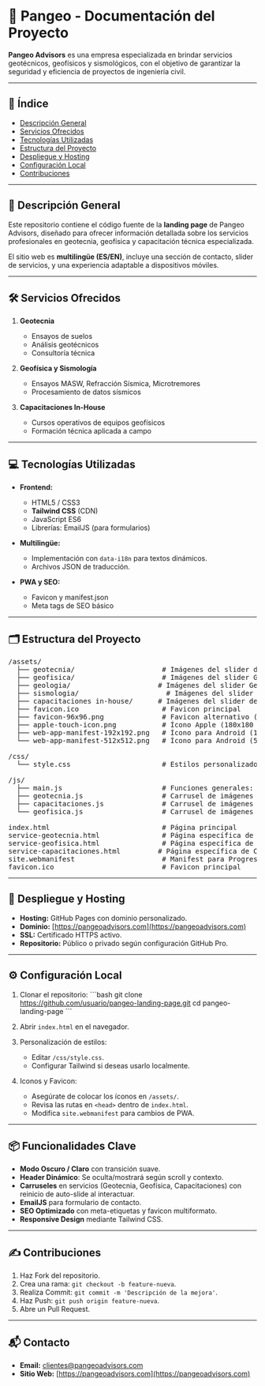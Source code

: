 # 📘 Pangeo - Documentación del Proyecto

**Pangeo Advisors** es una empresa especializada en brindar servicios geotécnicos, geofísicos y sismológicos, con el objetivo de garantizar la seguridad y eficiencia de proyectos de ingeniería civil.

---

## 📌 Índice

- [Descripción General](#descripción-general)
- [Servicios Ofrecidos](#servicios-ofrecidos)
- [Tecnologías Utilizadas](#tecnologías-utilizadas)
- [Estructura del Proyecto](#estructura-del-proyecto)
- [Despliegue y Hosting](#despliegue-y-hosting)
- [Configuración Local](#configuración-local)
- [Contribuciones](#contribuciones)

---

## 📖 Descripción General

Este repositorio contiene el código fuente de la **landing page** de Pangeo Advisors, diseñado para ofrecer información detallada sobre los servicios profesionales en geotecnia, geofísica y capacitación técnica especializada.

El sitio web es **multilingüe (ES/EN)**, incluye una sección de contacto, slider de servicios, y una experiencia adaptable a dispositivos móviles.

---

## 🛠 Servicios Ofrecidos

1. **Geotecnia**
   - Ensayos de suelos
   - Análisis geotécnicos
   - Consultoría técnica

2. **Geofísica y Sismología**
   - Ensayos MASW, Refracción Sísmica, Microtremores
   - Procesamiento de datos sísmicos

3. **Capacitaciones In-House**
   - Cursos operativos de equipos geofísicos
   - Formación técnica aplicada a campo

---

## 💻 Tecnologías Utilizadas

- **Frontend:**
  - HTML5 / CSS3
  - **Tailwind CSS** (CDN)
  - JavaScript ES6
  - Librerías: EmailJS (para formularios)

- **Multilingüe:**
  - Implementación con `data-i18n` para textos dinámicos.
  - Archivos JSON de traducción.

- **PWA y SEO:**
  - Favicon y manifest.json
  - Meta tags de SEO básico

---

## 🗂 Estructura del Proyecto

<pre>
/assets/
  ├── geotecnia/                     # Imágenes del slider de Geotecnia
  ├── geofisica/                     # Imágenes del slider Geofísico
  ├── geologia/                     # Imágenes del slider Geologia
  ├── sismologia/                     # Imágenes del slider Sismología
  ├── capacitaciones in-house/      # Imágenes del slider de Capacitaciones
  ├── favicon.ico                    # Favicon principal
  ├── favicon-96x96.png              # Favicon alternativo (96x96 px)
  ├── apple-touch-icon.png           # Ícono Apple (180x180 px)
  ├── web-app-manifest-192x192.png   # Ícono para Android (192x192 px)
  └── web-app-manifest-512x512.png   # Ícono para Android (512x512 px)

/css/
  └── style.css                      # Estilos personalizados y ajustes de Tailwind

/js/
  ├── main.js                        # Funciones generales: modo oscuro, header dinámico
  ├── geotecnia.js                   # Carrusel de imágenes para Geotecnia
  ├── capacitaciones.js              # Carrusel de imágenes para Capacitaciones
  └── geofisica.js                   # Carrusel de imágenes para Geofísica

index.html                           # Página principal
service-geotecnia.html               # Página específica de Geotecnia
service-geofisica.html               # Página específica de Geofísica y Sismología
service-capacitaciones.html         # Página específica de Capacitaciones In-House
site.webmanifest                     # Manifest para Progressive Web App (PWA)
favicon.ico                          # Favicon principal
</pre>


---

## 🚀 Despliegue y Hosting

- **Hosting:** GitHub Pages con dominio personalizado.
- **Dominio:** [https://pangeoadvisors.com](https://pangeoadvisors.com)
- **SSL:** Certificado HTTPS activo.
- **Repositorio:** Público o privado según configuración GitHub Pro.

---

## ⚙️ Configuración Local

1. Clonar el repositorio:
   \```bash
   git clone https://github.com/usuario/pangeo-landing-page.git
   cd pangeo-landing-page
   \```

2. Abrir `index.html` en el navegador.

3. Personalización de estilos:
   - Editar `/css/style.css`.
   - Configurar Tailwind si deseas usarlo localmente.

4. Iconos y Favicon:
   - Asegúrate de colocar los íconos en `/assets/`.
   - Revisa las rutas en `<head>` dentro de `index.html`.
   - Modifica `site.webmanifest` para cambios de PWA.

---

## 📦 Funcionalidades Clave

- **Modo Oscuro / Claro** con transición suave.
- **Header Dinámico**: Se oculta/mostrará según scroll y contexto.
- **Carruseles** en servicios (Geotecnia, Geofísica, Capacitaciones) con reinicio de auto-slide al interactuar.
- **EmailJS** para formulario de contacto.
- **SEO Optimizado** con meta-etiquetas y favicon multiformato.
- **Responsive Design** mediante Tailwind CSS.

---

## ✍️ Contribuciones

1. Haz Fork del repositorio.
2. Crea una rama: `git checkout -b feature-nueva`.
3. Realiza Commit: `git commit -m 'Descripción de la mejora'`.
4. Haz Push: `git push origin feature-nueva`.
5. Abre un Pull Request.

---

## 📬 Contacto

- **Email:** clientes@pangeoadvisors.com
- **Sitio Web:** [https://pangeoadvisors.com](https://pangeoadvisors.com)


